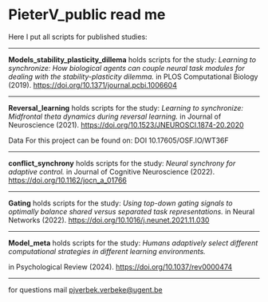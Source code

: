 # PieterV_public read me

Here I put all scripts for published studies:
___

**Models_stability_plasticity_dillema** holds scripts for the study:
*Learning to synchronize: How biological agents can couple neural task modules for dealing with the stability-plasticity dilemma.*
in PLOS Computational Biology (2019). 
https://doi.org/10.1371/journal.pcbi.1006604
___

**Reversal_learning** holds scripts for the study:
*Learning to synchronize: Midfrontal theta dynamics during reversal learning.* 
in Journal of Neuroscience (2021). 
https://doi.org/10.1523/JNEUROSCI.1874-20.2020

Data For this project can be found on: DOI 10.17605/OSF.IO/WT36F
___

**conflict_synchrony** holds scripts for the study:
*Neural synchrony for adaptive control.*
in Journal of Cognitive Neuroscience (2022). 
https://doi.org/10.1162/jocn_a_01766
___

**Gating** holds scripts for the study:
*Using top-down gating signals to optimally balance shared versus separated task representations.*
in Neural Networks (2022).
https://doi.org/10.1016/j.neunet.2021.11.030
___

**Model_meta** holds scripts for the study:
*Humans adaptively select different computational strategies in different learning environments.*

in Psychological Review (2024).
https://doi.org/10.1037/rev0000474 
___

for questions mail pjverbek.verbeke@ugent.be 
